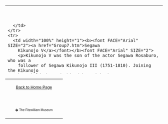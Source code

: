 <html>

<head>

<title>Info</title>
</head>



<div align="center">
  <center>
  <table border="0" width="100%" cellpadding="0" cellspacing="4" height="220">
    <tr>
      <td width="100%" height="6">

<p><font face="Times New Roman" color="#000080"><b><big>&nbsp;</big></b></font></p>

      </td>
    </tr>
    <tr>
      <td width="100%" height="1"><b><font FACE="Arial" SIZE="2"><a href="Group7.htm">Segawa
        Kikunojo V</a></font></b><font FACE="Arial" SIZE="2">
        <p>Kikunojo V was the son of the actor Segawa Rosaburo, who was a
        follower of Segawa Kikunojo III (1751-1810). Joining the Kikunojo
        household, he made his debut with the name Segawa Tamon I, and became
        Kikunojo V in 1815 at the age of thirteen. That year he also became
        chief female impersonator (<i>tate <a href="textH.htm"> onnagata</a></i>) at the Kawarazaki
        theatre. He was a popular, talented and versatile actor, and also wrote
        several books. He died young at the age of 30.</p>
        </font>
      </td>
    </tr>
  </table>
  </center>
</div>
<table border="0" cellpadding="0" width="100%" cellspacing="4">
  <tr>
    <td width="74%" valign="top">
      <p align="center"><a href="texthomepage.htm"><font face="Arial" size="2">Back
      to Home Page</font></a></td>
  </tr>
  <tr>
    <td width="26%">
      <p align="center"><br>
      <font FACE="Arial" size="1">� The Fitzwilliam Museum</font></p>
    </td>
  </tr>
</table>
</body>
</html>
